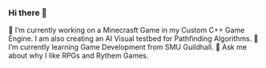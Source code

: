 ### Hi there 👋

🔭 I’m currently working on a Minecrasft Game in my Custom C++ Game Engine. I am also creating an AI Visual testbed for Pathfinding Algorithms.
🌱 I’m currently learning Game Development from SMU Guildhall.
💬 Ask me about why I like RPGs and Rythem Games.

<!--
**anuragyayhdapu/anuragyayhdapu** is a ✨ _special_ ✨ repository because its `README.md` (this file) appears on your GitHub profile.

Here are some ideas to get you started:

- 🔭 I’m currently working on ...
- 🌱 I’m currently learning ...
- 👯 I’m looking to collaborate on ...
- 🤔 I’m looking for help with ...
- 💬 Ask me about ...
- 📫 How to reach me: ...
- 😄 Pronouns: ...
- ⚡ Fun fact: ...
-->
